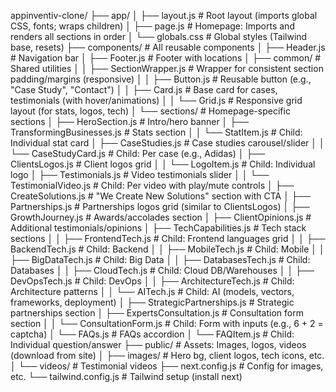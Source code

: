 appinventiv-clone/
├── app/
│   ├── layout.js          # Root layout (imports global CSS, fonts; wraps children)
│   ├── page.js            # Homepage: Imports and renders all sections in order
│   └── globals.css        # Global styles (Tailwind base, resets)
├── components/            # All reusable components
│   ├── Header.js          # Navigation bar
│   ├── Footer.js          # Footer with locations
│   ├── common/            # Shared utilities
│   │   ├── SectionWrapper.js  # Wrapper for consistent section padding/margins (responsive)
│   │   ├── Button.js      # Reusable button (e.g., "Case Study", "Contact")
│   │   ├── Card.js        # Base card for cases, testimonials (with hover/animations)
│   │   └── Grid.js        # Responsive grid layout (for stats, logos, tech)
│   └── sections/          # Homepage-specific sections
│       ├── HeroSection.js # Intro/hero banner
│       ├── TransformingBusinesses.js # Stats section
│       │   └── StatItem.js # Child: Individual stat card
│       ├── CaseStudies.js # Case studies carousel/slider
│       │   └── CaseStudyCard.js # Child: Per case (e.g., Adidas)
│       ├── ClientsLogos.js # Client logos grid
│       │   └── LogoItem.js # Child: Individual logo
│       ├── Testimonials.js # Video testimonials slider
│       │   └── TestimonialVideo.js # Child: Per video with play/mute controls
│       ├── CreateSolutions.js # "We Create New Solutions" section with CTA
│       ├── Partnerships.js # Partnerships logos grid (similar to ClientsLogos)
│       ├── GrowthJourney.js # Awards/accolades section
│       ├── ClientOpinions.js # Additional testimonials/opinions
│       ├── TechCapabilities.js # Tech stack sections
│       │   ├── FrontendTech.js # Child: Frontend languages grid
│       │   ├── BackendTech.js  # Child: Backend
│       │   ├── MobileTech.js   # Child: Mobile
│       │   ├── BigDataTech.js # Child: Big Data
│       │   ├── DatabasesTech.js # Child: Databases
│       │   ├── CloudTech.js    # Child: Cloud DB/Warehouses
│       │   ├── DevOpsTech.js   # Child: DevOps
│       │   ├── ArchitectureTech.js # Child: Architecture patterns
│       │   └── AITech.js       # Child: AI (models, vectors, frameworks, deployment)
│       ├── StrategicPartnerships.js # Strategic partnerships section
│       ├── ExpertsConsultation.js # Consultation form section
│       │   └── ConsultationForm.js # Child: Form with inputs (e.g., 6 + 2 = captcha)
│       └── FAQs.js            # FAQs accordion
│           └── FAQItem.js     # Child: Individual question/answer
├── public/                # Assets: Images, logos, videos (download from site)
│   ├── images/            # Hero bg, client logos, tech icons, etc.
│   └── videos/            # Testimonial videos
├── next.config.js         # Config for images, etc.
└── tailwind.config.js     # Tailwind setup (install next)